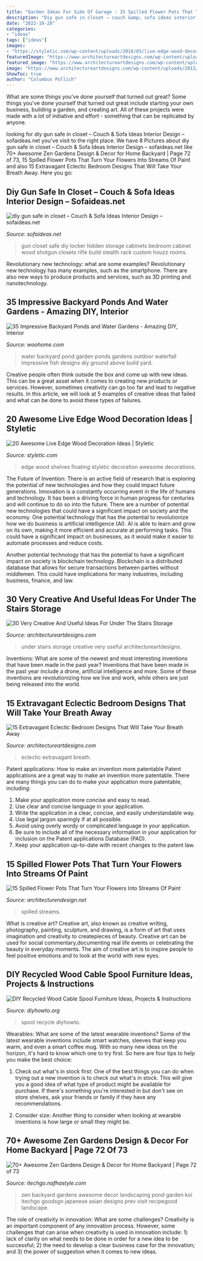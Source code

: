 ```yaml
---
title: "Garden Ideas For Side Of Garage : 15 Spilled Flower Pots That Turn Your Flowers Into Streams Of Paint"
description: "Diy gun safe in closet – couch &amp; sofa ideas interior design – sofaideas.net"
date: "2022-10-28"
categories:
- "ideas"
tags: ["ideas"]
images:
- "https://styletic.com/wp-content/uploads/2018/03/live-edge-wood-decorations/15-live-edge-wood-decoration-ideas.jpg"
featuredImage: "https://www.architectureartdesigns.com/wp-content/uploads/2013/04/ArchitectureArtDesigns-2425.jpg"
featured_image: "https://www.architectureartdesigns.com/wp-content/uploads/2013/04/ArchitectureArtDesigns-2425.jpg"
image: "https://www.architectureartdesigns.com/wp-content/uploads/2013/04/ArchitectureArtDesigns-2425.jpg"
ShowToc: true
author: "Columbus Pollich"
---
```



What are some things you’ve done yourself that turned out great?
Some things you've done yourself that turned out great include starting your own business, building a garden, and creating art. All of these projects were made with a lot of initiative and effort - something that can be replicated by anyone.

	

		
looking for diy gun safe in closet – Couch &amp; Sofa Ideas Interior Design – sofaideas.net you've visit to the right place. We have 8 Pictures about diy gun safe in closet – Couch &amp; Sofa Ideas Interior Design – sofaideas.net like 70+ Awesome Zen Gardens Design &amp; Decor for Home Backyard | Page 72 of 73, 15 Spilled Flower Pots That Turn Your Flowers Into Streams Of Paint and also 15 Extravagant Eclectic Bedroom Designs That Will Take Your Breath Away. Here you go:
		
    
## Diy Gun Safe In Closet – Couch &amp; Sofa Ideas Interior Design – Sofaideas.net

<img loading=lazy src="http://sofaideas.net/wp-content/uploads/2014/12/diy-gun-safe-in-closet.jpg" onerror="this.onerror=null;this.src='https://tse2.mm.bing.net/th?id=OIP.bpC6oPzaN2UuRXlLWxdSygHaJ4&amp;pid=15.1';" alt="diy gun safe in closet – Couch &amp; Sofa Ideas Interior Design – sofaideas.net">

_Source: sofaideas.net_

>gun closet safe diy locker hidden storage cabinets bedroom cabinet wood shotgun closets rifle build stealth rack custom houzz rooms. 

	

Revolutionary new technology: what are some examples?
Revolutionary new technology has many examples, such as the smartphone. There are also new ways to produce products and services, such as 3D printing and nanotechnology.

    
## 35 Impressive Backyard Ponds And Water Gardens - Amazing DIY, Interior

<img loading=lazy src="http://www.woohome.com/wp-content/uploads/2014/04/backyard-pond-water-garden-34.jpg" onerror="this.onerror=null;this.src='https://tse3.mm.bing.net/th?id=OIP.HqIs8JL5ShHhq5MjyG0ddQHaJ4&amp;pid=15.1';" alt="35 Impressive Backyard Ponds and Water Gardens - Amazing DIY, Interior">

_Source: woohome.com_

>water backyard pond garden ponds gardens outdoor waterfall impressive fish designs diy ground above build yard. 

	

Creative people often think outside the box and come up with new ideas. This can be a great asset when it comes to creating new products or services. However, sometimes creativity can go too far and lead to negative results. In this article, we will look at 5 examples of creative ideas that failed and what can be done to avoid these types of failures.

    
## 20 Awesome Live Edge Wood Decoration Ideas | Styletic

<img loading=lazy src="https://styletic.com/wp-content/uploads/2018/03/live-edge-wood-decorations/15-live-edge-wood-decoration-ideas.jpg" onerror="this.onerror=null;this.src='https://tse3.mm.bing.net/th?id=OIP.MeEQNUig71hRc5P2Ktz3OgHaQ-&amp;pid=15.1';" alt="20 Awesome Live Edge Wood Decoration Ideas | Styletic">

_Source: styletic.com_

>edge wood shelves floating styletic decoration awesome decorations. 

	

The Future of Invention: There is an active field of research that is exploring the potential of new technologies and how they could impact future generations.
Innovation is a constantly occurring event in the life of humans and technology. It has been a driving force in human progress for centuries and will continue to do so into the future. There are a number of potential new technologies that could have a significant impact on society and the economy. 
One potential technology that has the potential to revolutionize how we do business is artificial intelligence (AI). AI is able to learn and grow on its own, making it more efficient and accurate at performing tasks. This could have a significant impact on businesses, as it would make it easier to automate processes and reduce costs. 

Another potential technology that has the potential to have a significant impact on society is blockchain technology. Blockchain is a distributed database that allows for secure transactions between parties without middlemen. This could have implications for many industries, including business, finance, and law.

    
## 30 Very Creative And Useful Ideas For Under The Stairs Storage

<img loading=lazy src="https://www.architectureartdesigns.com/wp-content/uploads/2013/04/ArchitectureArtDesigns-2425.jpg" onerror="this.onerror=null;this.src='https://tse1.mm.bing.net/th?id=OIP.8kUtUzE4g-zLu30tNxY6tgHaJ4&amp;pid=15.1';" alt="30 Very Creative And Useful Ideas For Under The Stairs Storage">

_Source: architectureartdesigns.com_

>under stairs storage creative very useful architectureartdesigns. 

	

Inventions: What are some of the newest and most interesting inventions that have been made in the past year?
Inventions that have been made in the past year include a drone, artificial intelligence and more. Some of these inventions are revolutionizing how we live and work, while others are just being released into the world.

    
## 15 Extravagant Eclectic Bedroom Designs That Will Take Your Breath Away

<img loading=lazy src="https://www.architectureartdesigns.com/wp-content/uploads/2016/11/15-Extravagant-Eclectic-Bedroom-Designs-That-Will-Take-Your-Breath-Away-3-857x1024.jpg" onerror="this.onerror=null;this.src='https://tse3.mm.bing.net/th?id=OIP.xNoZeArqWg_PrOnCwZpXIgHaI2&amp;pid=15.1';" alt="15 Extravagant Eclectic Bedroom Designs That Will Take Your Breath Away">

_Source: architectureartdesigns.com_

>eclectic extravagant breath. 

	

Patent applications: How to make an invention more patentable
Patent applications are a great way to make an invention more patentable. There are many things you can do to make your application more patentable, including: 
1. Make your application more concise and easy to read.
2. Use clear and concise language in your application. 
3. Write the application in a clear, concise, and easily understandable way. 
4. Use legal jargon sparingly if at all possible. 
5. Avoid using overly wordy or complicated language in your application. 
6. Be sure to include all of the necessary information in your application for inclusion on the Patent applications Database (PAD). 
7. Keep your application up-to-date with recent changes to the patent law.

    
## 15 Spilled Flower Pots That Turn Your Flowers Into Streams Of Paint

<img loading=lazy src="https://cdn.architecturendesign.net/wp-content/uploads/2015/07/AD-Spilled-Flowers-Garden-Ideas-09.jpg" onerror="this.onerror=null;this.src='https://tse4.mm.bing.net/th?id=OIP.u3n_4ktKjh7K4GI84kWTugHaFj&amp;pid=15.1';" alt="15 Spilled Flower Pots That Turn Your Flowers Into Streams Of Paint">

_Source: architecturendesign.net_

>spilled streams. 

	

What is creative art?
Creative art, also known as creative writing, photography, painting, sculpture, and drawing, is a form of art that uses imagination and creativity to createpieces of beauty. Creative art can be used for social commentary,documenting real life events or celebrating the beauty in everyday moments. The aim of creative art is to inspire people to feel positive emotions and to look at the world with new eyes.

    
## DIY Recycled Wood Cable Spool Furniture Ideas, Projects &amp; Instructions

<img loading=lazy src="https://www.diyhowto.org/wp-content/uploads/DIYHowto-DIY-Wood-Wire-Spool-Recycle-Ideas-19.jpg" onerror="this.onerror=null;this.src='https://tse4.mm.bing.net/th?id=OIP.gJJ11aWQkaRGi4QjRHugpQHaRJ&amp;pid=15.1';" alt="DIY Recycled Wood Cable Spool Furniture Ideas, Projects &amp; Instructions">

_Source: diyhowto.org_

>spool recycle diyhowto. 

	

Wearables: What are some of the latest wearable inventions?
Some of the latest wearable inventions include smart watches, sleeves that keep you warm, and even a smart coffee mug. With so many new ideas on the horizon, it's hard to know which one to try first. So here are four tips to help you make the best choice:
1. Check out what's in stock first: One of the best things you can do when trying out a new invention is to check out what's in stock. This will give you a good idea of what type of product might be available for purchase. If there's something you're interested in but don't see on store shelves, ask your friends or family if they have any recommendations.

2. Consider size: Another thing to consider when looking at wearable inventions is how large or small they might be.

    
## 70+ Awesome Zen Gardens Design &amp; Decor For Home Backyard | Page 72 Of 73

<img loading=lazy src="http://itechgo.com/wp-content/uploads/2018/03/Awesome-Zen-Gardens-Design-Decor-for-Home-Backyard-75.jpg" onerror="this.onerror=null;this.src='https://tse4.mm.bing.net/th?id=OIP.mxD5K06E0klQ50oKq67eBwHaLN&amp;pid=15.1';" alt="70+ Awesome Zen Gardens Design &amp; Decor for Home Backyard | Page 72 of 73">

_Source: itechgo.nafhastyle.com_

>zen backyard gardens awesome decor landscaping pond garden koi itechgo goodsgn japanese asian designs prev visit recipegood landscape. 

	

The role of creativity in innovation: What are some challenges?
Creativity is an important component of any innovation process. However, some challenges that can arise when creativity is used in innovation include: 1) lack of clarity on what needs to be done in order for a new idea to be successful; 2) the need to develop a clear business case for the innovation; and 3) the power of suggestion when it comes to new ideas.

